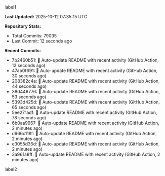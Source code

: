 
label1 
<!-- ACTIVITY_START -->
**Last Updated:** 2025-10-12 07:35:15 UTC

**Repository Stats:**
- Total Commits: 79035
- Last Commit: 12 seconds ago

**Recent Commits:**
- 7b2460b51: 🤖 Auto-update README with recent activity (GitHub Action, 12 seconds ago)
- 47ab0f691: 🤖 Auto-update README with recent activity (GitHub Action, 30 seconds ago)
- 208382c4a: 🤖 Auto-update README with recent activity (GitHub Action, 44 seconds ago)
- 38d446776: 🤖 Auto-update README with recent activity (GitHub Action, 53 seconds ago)
- 5393d425d: 🤖 Auto-update README with recent activity (GitHub Action, 65 seconds ago)
- 5ee271adf: 🤖 Auto-update README with recent activity (GitHub Action, 78 seconds ago)
- 6b0aa9967: 🤖 Auto-update README with recent activity (GitHub Action, 2 minutes ago)
- d666c118f: 🤖 Auto-update README with recent activity (GitHub Action, 2 minutes ago)
- e3055d36d: 🤖 Auto-update README with recent activity (GitHub Action, 2 minutes ago)
- 3a961a8ff: 🤖 Auto-update README with recent activity (GitHub Action, 2 minutes ago)
<!-- ACTIVITY_END -->

label2
